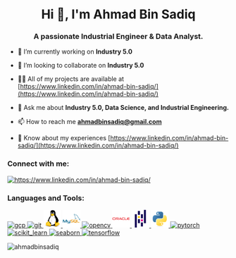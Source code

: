 <h1 align="center">Hi 👋, I'm Ahmad Bin Sadiq</h1>
<h3 align="center">A passionate Industrial Engineer & Data Analyst.</h3>

- 🔭 I’m currently working on **Industry 5.0**

- 👯 I’m looking to collaborate on **Industry 5.0**

- 👨‍💻 All of my projects are available at [https://www.linkedin.com/in/ahmad-bin-sadiq/](https://www.linkedin.com/in/ahmad-bin-sadiq/)

- 💬 Ask me about **Industry 5.0, Data Science, and Industrial Engineering.**

- 📫 How to reach me **ahmadbinsadiq@gmail.com**

- 📄 Know about my experiences [https://www.linkedin.com/in/ahmad-bin-sadiq/](https://www.linkedin.com/in/ahmad-bin-sadiq/)

<h3 align="left">Connect with me:</h3>
<p align="left">
<a href="https://linkedin.com/in/https://www.linkedin.com/in/ahmad-bin-sadiq/" target="blank"><img align="center" src="https://raw.githubusercontent.com/rahuldkjain/github-profile-readme-generator/master/src/images/icons/Social/linked-in-alt.svg" alt="https://www.linkedin.com/in/ahmad-bin-sadiq/" height="30" width="40" /></a>
</p>

<h3 align="left">Languages and Tools:</h3>
<p align="left"> <a href="https://cloud.google.com" target="_blank" rel="noreferrer"> <img src="https://www.vectorlogo.zone/logos/google_cloud/google_cloud-icon.svg" alt="gcp" width="40" height="40"/> </a> <a href="https://git-scm.com/" target="_blank" rel="noreferrer"> <img src="https://www.vectorlogo.zone/logos/git-scm/git-scm-icon.svg" alt="git" width="40" height="40"/> </a> <a href="https://www.linux.org/" target="_blank" rel="noreferrer"> <img src="https://raw.githubusercontent.com/devicons/devicon/master/icons/linux/linux-original.svg" alt="linux" width="40" height="40"/> </a> <a href="https://www.mysql.com/" target="_blank" rel="noreferrer"> <img src="https://raw.githubusercontent.com/devicons/devicon/master/icons/mysql/mysql-original-wordmark.svg" alt="mysql" width="40" height="40"/> </a> <a href="https://opencv.org/" target="_blank" rel="noreferrer"> <img src="https://www.vectorlogo.zone/logos/opencv/opencv-icon.svg" alt="opencv" width="40" height="40"/> </a> <a href="https://www.oracle.com/" target="_blank" rel="noreferrer"> <img src="https://raw.githubusercontent.com/devicons/devicon/master/icons/oracle/oracle-original.svg" alt="oracle" width="40" height="40"/> </a> <a href="https://pandas.pydata.org/" target="_blank" rel="noreferrer"> <img src="https://raw.githubusercontent.com/devicons/devicon/2ae2a900d2f041da66e950e4d48052658d850630/icons/pandas/pandas-original.svg" alt="pandas" width="40" height="40"/> </a> <a href="https://www.python.org" target="_blank" rel="noreferrer"> <img src="https://raw.githubusercontent.com/devicons/devicon/master/icons/python/python-original.svg" alt="python" width="40" height="40"/> </a> <a href="https://pytorch.org/" target="_blank" rel="noreferrer"> <img src="https://www.vectorlogo.zone/logos/pytorch/pytorch-icon.svg" alt="pytorch" width="40" height="40"/> </a> <a href="https://scikit-learn.org/" target="_blank" rel="noreferrer"> <img src="https://upload.wikimedia.org/wikipedia/commons/0/05/Scikit_learn_logo_small.svg" alt="scikit_learn" width="40" height="40"/> </a> <a href="https://seaborn.pydata.org/" target="_blank" rel="noreferrer"> <img src="https://seaborn.pydata.org/_images/logo-mark-lightbg.svg" alt="seaborn" width="40" height="40"/> </a> <a href="https://www.tensorflow.org" target="_blank" rel="noreferrer"> <img src="https://www.vectorlogo.zone/logos/tensorflow/tensorflow-icon.svg" alt="tensorflow" width="40" height="40"/> </a> </p>

<p><img align="center" src="https://github-readme-stats.vercel.app/api/top-langs?username=ahmadbinsadiq&show_icons=true&locale=en&layout=compact" alt="ahmadbinsadiq" /></p>



<!DOCTYPE html>
<html lang="en">
<head>
<meta charset="UTF-8">
<meta name="viewport" content="width=device-width, initial-scale=1.0">
<title>Snake Animation</title>
<style>
  @keyframes moveSnake {
    0% { left: 0; }
    25% { left: 25%; }
    50% { left: 50%; }
    75% { left: 75%; }
    100% { left: 100%; }
  }
  .snake {
    position: absolute;
    font-family: monospace;
    white-space: nowrap;
    animation: moveSnake 5s linear infinite;
  }

###

<div align="left">
</div>

###

<br clear="both">

<img src="https://raw.githubusercontent.com/ahmadbinsadiq/ahmadbinsadiq/output/snake.svg" alt="Snake animation" />

###

<br clear="both">

<img src="https://raw.githubusercontent.com/ahmadbinsadiq/ahmadbinsadiq/output/snake.svg" alt="Snake animation" />

###

<img src="https://raw.githubusercontent.com/ahmadbinsadiq/ahmadbinsadiq/output/snake.svg" alt="Snake animation" />

###

<img src="https://raw.githubusercontent.com/ahmadbinsadiq/ahmadbinsadiq/output/snake.svg" alt="Snake animation" />

###
